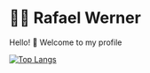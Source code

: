 # :man_technologist: Rafael Werner

Hello! 👋 Welcome to my profile

[![Top Langs](https://github-readme-stats.vercel.app/api/top-langs/?username=RafaelWerner&layout=compact)](https://github.com/RafaelWerner/RafaelWerner)
